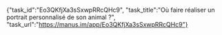 {"task_id":"Eo3QKfjXa3sSxwpRRcQHc9", "task_title":"Où faire réaliser un portrait personnalisé de son animal ?", "task_url":"https://manus.im/app/Eo3QKfjXa3sSxwpRRcQHc9"}
